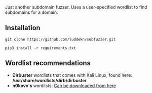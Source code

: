 Just another subdomain fuzzer. Uses a user-specified wordlist to find subdomains for a domain.

## Installation
```
git clone https://github.com/luddekn/subfuzzer.git
```
```
pip3 install -r requirements.txt
```
## Wordlist recommendations
- **Dirbuster** wordlists that comes with Kali Linux, found here: **/usr/share/wordlists/dirb/dirbuster**
- **n0kovo's** wordlists: [Can be downloaded from here](https://github.com/n0kovo/n0kovo_subdomains)


